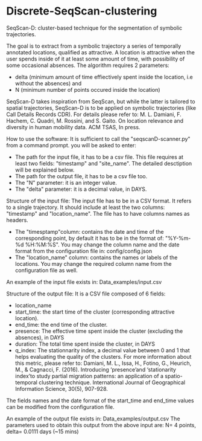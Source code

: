 # Discrete-SeqScan-clustering
SeqScan-D: cluster-based technique for the segmentation of symbolic trajectories. 

The goal is to extract from a symbolic trajectory a series of temporally annotated locations, qualified as attractive.
A location is attractive when the user spends inside of it at least some amount of time, with possibility of some occasional absences.
The algorithm requires 2 parameters:
- delta (minimum amount of time effiectively spent inside the location, i.e without the absences) and 
- N (minimum number of points occured inside the location)

SeqScan-D takes inspiration from SeqScan, but while the latter is tailored to spatial trajectories, SeqScan-D is to be applied on symbolic trajectories (like Call Details Records CDR).
For details please refer to: M. L. Damiani, F. Hachem, C. Quadri, M. Rossini, and S. Gaito.  On location relevance and diversity in human mobility data. ACM TSAS, In press.

How to use the software:
It is sufficient to call the "seqscanD-scanner.py" from a command prompt. you will be asked to enter:
- The path for the input file, it has to be a csv file. This file requires at least two fields: "timestamp" and "site_name". The detailed desctiption will be explained below.
- The path for the output file, it has to be a csv file too.
- The "N" parameter: it is an integer value.
- The "delta" parameter: it is a decimal value, in DAYS.

Structure of the input file:
The input file has to be in a CSV format. It refers to a single trajectory. It should include at least the two columns: "timestamp" and "location_name". The file has to have columns names as headers.
- The "timesptamp"column: contains the date and time of the corresponding point, by default it has to be in the format of: "%Y-%m-%d %H:%M:%S". You may change the column name and the date format from the configuration file in: config/config.json
- The "location_name" column: contains the names or labels of the locations. You may change the required column name from the configuration file as well.

An example of the input file exists in: Data_examples/input.csv

Structure of the output file:
It is a CSV file composed of 6 fields:
- location_name
- start_time: the start time of the cluster (corresponding attractive location).
- end_time: the end time of the cluster.
- presence: The effective time spent inside the cluster (excluding the absences), in DAYS
- duration: The total time spent inside the cluster, in DAYS
- q_index: The stationnarity index, a decimal value between 0 and 1 that helps evaluating the quality of the clusters. For more information about this metric, please refer to: Damiani, M. L., Issa, H., Fotino, G., Heurich, M., & Cagnacci, F. (2016). Introducing ‘presence’and ‘stationarity index’to study partial migration patterns: an application of a spatio-temporal clustering technique. International Journal of Geographical Information Science, 30(5), 907-928.

The fields names and the date format of the start_time and end_time values can be modified from the configuration file.

An example of the output file exists in: Data_examples/output.csv
The parameters used to obtain this output from the above input are: N= 4 points, delta= 0.0111 days (~15 mins)



